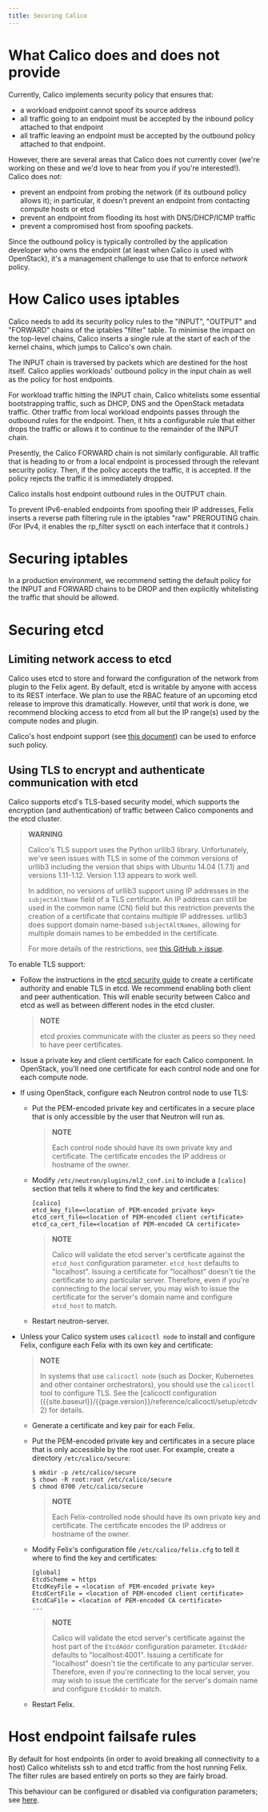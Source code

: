 ```yaml
---
title: Securing Calico
---
```


What Calico does and does not provide
=====================================

Currently, Calico implements security policy that ensures that:

-   a workload endpoint cannot spoof its source address
-   all traffic going to an endpoint must be accepted by the inbound
    policy attached to that endpoint
-   all traffic leaving an endpoint must be accepted by the outbound
    policy attached to that endpoint.

However, there are several areas that Calico does not currently cover
(we're working on these and we'd love to hear from you if you're
interested!). Calico does not:

-   prevent an endpoint from probing the network (if its outbound policy
    allows it); in particular, it doesn't prevent an endpoint from
    contacting compute hosts or etcd
-   prevent an endpoint from flooding its host with DNS/DHCP/ICMP
    traffic
-   prevent a compromised host from spoofing packets.

Since the outbound policy is typically controlled by the application
developer who owns the endpoint (at least when Calico is used with
OpenStack), it's a management challenge to use that to enforce *network*
policy.

How Calico uses iptables
========================

Calico needs to add its security policy rules to the "INPUT", "OUTPUT"
and "FORWARD" chains of the iptables "filter" table. To minimise the
impact on the top-level chains, Calico inserts a single rule at the
start of each of the kernel chains, which jumps to Calico's own chain.

The INPUT chain is traversed by packets which are destined for the host
itself. Calico applies workloads' outbound policy in the input chain as
well as the policy for host endpoints.

For workload traffic hitting the INPUT chain, Calico whitelists some
essential bootstrapping traffic, such as DHCP, DNS and the OpenStack
metadata traffic. Other traffic from local workload endpoints passes
through the outbound rules for the endpoint. Then, it hits a
configurable rule that either drops the traffic or allows it to continue
to the remainder of the INPUT chain.

Presently, the Calico FORWARD chain is not similarly configurable. All
traffic that is heading to or from a local endpoint is processed through
the relevant security policy. Then, if the policy accepts the traffic,
it is accepted. If the policy rejects the traffic it is immediately
dropped.

Calico installs host endpoint outbound rules in the OUTPUT chain.

To prevent IPv6-enabled endpoints from spoofing their IP addresses,
Felix inserts a reverse path filtering rule in the iptables "raw"
PREROUTING chain. (For IPv4, it enables the rp\_filter sysctl on each
interface that it controls.)

Securing iptables
=================

In a production environment, we recommend setting the default policy for
the INPUT and FORWARD chains to be DROP and then explicitly whitelisting
the traffic that should be allowed.

Securing etcd
=============

Limiting network access to etcd
-------------------------------

Calico uses etcd to store and forward the configuration of the network
from plugin to the Felix agent. By default, etcd is writable by anyone
with access to its REST interface. We plan to use the RBAC feature of an
upcoming etcd release to improve this dramatically. However, until that
work is done, we recommend blocking access to etcd from all but the IP
range(s) used by the compute nodes and plugin.

Calico's host endpoint support (see [this document]({{site.baseurl}}/{{page.version}}/getting-started/bare-metal/bare-metal)) can be used to
enforce such policy.

Using TLS to encrypt and authenticate communication with etcd
-------------------------------------------------------------

Calico supports etcd's TLS-based security model, which supports the
encryption (and authentication) of traffic between Calico components and
the etcd cluster.

> **WARNING**
>
> Calico's TLS support uses the Python urllib3 library.
> Unfortunately, we've seen issues with TLS in some of the common
> versions of urllib3 including the version that ships with Ubuntu
> 14.04 (1.7.1) and versions 1.11-1.12. Version 1.13 appears to
> work well.
>
> In addition, no versions of urllib3 support using IP addresses in the
> `subjectAltName` field of a TLS certificate. An IP address can still
> be used in the common name (CN) field but this restriction prevents
> the creation of a certificate that contains multiple IP addresses.
> urllib3 does support domain name-based `subjectAltNames`, allowing for
> multiple domain names to be embedded in the certificate.
>
> For more details of the restrictions, see [this GitHub > issue](https://github.com/projectcalico/felix/issues/933).

To enable TLS support:

-   Follow the instructions in the [etcd security
    guide](https://coreos.com/etcd/docs/latest/security.html) to create
    a certificate authority and enable TLS in etcd. We recommend
    enabling both client and peer authentication. This will enable
    security between Calico and etcd as well as between different nodes
    in the etcd cluster.

    > **NOTE**
    >
    > etcd proxies communicate with the cluster as peers so they need to
    > have peer certificates.
    >

-   Issue a private key and client certificate for each
    Calico component. In OpenStack, you'll need one certificate for each
    control node and one for each compute node.

-   If using OpenStack, configure each Neutron control node to use TLS:
    -   Put the PEM-encoded private key and certificates in a secure
        place that is only accessible by the user that Neutron will
        run as.

        > **NOTE**
        >
        > Each control node should have its own private key and
        > certificate. The certificate encodes the IP address or
        > hostname of the owner.
        >

    -   Modify `/etc/neutron/plugins/ml2_conf.ini` to include a
        `[calico]` section that tells it where to find the key and
        certificates:

            [calico]
            etcd_key_file=<location of PEM-encoded private key>
            etcd_cert_file=<location of PEM-encoded client certificate>
            etcd_ca_cert_file=<location of PEM-encoded CA certificate>

        > **NOTE**
        >
        > Calico will validate the etcd server's certificate against the
        > `etcd_host` configuration parameter. `etcd_host` defaults
        >  to "localhost". Issuing a certificate for "localhost"
        >  doesn't tie the certificate to any particular server.
        >  Therefore, even if you're connecting to the local server,
        >  you may wish to issue the certificate for the server's
        >  domain name and configure `etcd_host` to match.
        >

    -   Restart neutron-server.

-   Unless your Calico system uses `calicoctl node` to install and
    configure Felix, configure each Felix with its own key and
    certificate:

    > **NOTE**
    >
    > In systems that use `calicoctl node` (such as Docker, Kubernetes
    > and other container orchestrators), you should use the
    > `calicoctl` tool to configure TLS. See the [calicoctl configuration
    >  ({{site.baseurl}}/{{page.version}}/reference/calicoctl/setup/etcdv2)
    > for details.
    >

    -   Generate a certificate and key pair for each Felix.
    -   Put the PEM-encoded private key and certificates in a secure
        place that is only accessible by the root user. For example,
        create a directory `/etc/calico/secure`:

            $ mkdir -p /etc/calico/secure
            $ chown -R root:root /etc/calico/secure
            $ chmod 0700 /etc/calico/secure

        > **NOTE**
        >
        > Each Felix-controlled node should have its own private key and
        > certificate. The certificate encodes the IP address or
        > hostname of the owner.
        >

    -   Modify Felix's configuration file `/etc/calico/felix.cfg` to
        tell it where to find the key and certificates:

            [global]
            EtcdScheme = https
            EtcdKeyFile = <location of PEM-encoded private key>
            EtcdCertFile = <location of PEM-encoded client certificate>
            EtcdCaFile = <location of PEM-encoded CA certificate>
            ...

        > **NOTE**
        >
        > Calico will validate the etcd server's certificate against the
        > host part of the `EtcdAddr` configuration parameter.
        > `EtcdAddr` defaults to "localhost:4001". Issuing a
        > certificate for "localhost" doesn't tie the certificate to
        > any particular server. Therefore, even if you're
        > connecting to the local server, you may wish to issue the
        > certificate for the server's domain name and configure
        > `EtcdAddr` to match.
        >

    -   Restart Felix.

Host endpoint failsafe rules
============================

By default for host endpoints (in order to avoid breaking all
connectivity to a host) Calico whitelists ssh to and etcd traffic from
the host running Felix. The filter rules are based entirely on ports so
they are fairly broad.

This behaviour can be configured or disabled via configuration
parameters; see [here]({{site.baseurl}}/{{page.version}}/usage/configuration).
